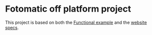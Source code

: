 # Fotomatic off platform project

This project is based on both the [Functional example](https://static-assets.codecademy.com/Paths/full-stack-career-journey/Fotomatic/final/index.html)
and the [website specs](https://static-assets.codecademy.com/Paths/full-stack-career-journey/Fotomatic/fotomatic_spec_landing_v2.png).

